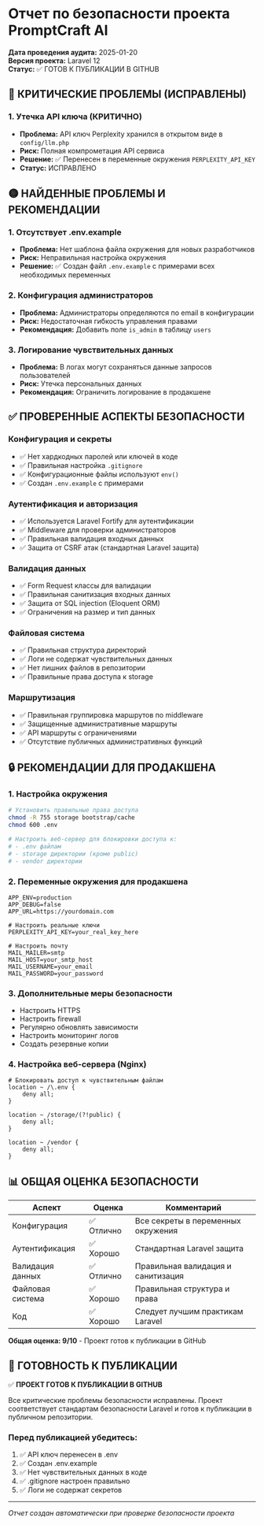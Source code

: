 # Отчет по безопасности проекта PromptCraft AI

**Дата проведения аудита:** 2025-01-20  
**Версия проекта:** Laravel 12  
**Статус:** ✅ ГОТОВ К ПУБЛИКАЦИИ В GITHUB

## 🔴 КРИТИЧЕСКИЕ ПРОБЛЕМЫ (ИСПРАВЛЕНЫ)

### 1. Утечка API ключа (КРИТИЧНО)
- **Проблема:** API ключ Perplexity хранился в открытом виде в `config/llm.php`
- **Риск:** Полная компрометация API сервиса
- **Решение:** ✅ Перенесен в переменные окружения `PERPLEXITY_API_KEY`
- **Статус:** ИСПРАВЛЕНО

## 🟡 НАЙДЕННЫЕ ПРОБЛЕМЫ И РЕКОМЕНДАЦИИ

### 1. Отсутствует .env.example
- **Проблема:** Нет шаблона файла окружения для новых разработчиков
- **Риск:** Неправильная настройка окружения
- **Решение:** ✅ Создан файл `.env.example` с примерами всех необходимых переменных

### 2. Конфигурация администраторов
- **Проблема:** Администраторы определяются по email в конфигурации
- **Риск:** Недостаточная гибкость управления правами
- **Рекомендация:** Добавить поле `is_admin` в таблицу `users`

### 3. Логирование чувствительных данных
- **Проблема:** В логах могут сохраняться данные запросов пользователей
- **Риск:** Утечка персональных данных
- **Рекомендация:** Ограничить логирование в продакшене

## ✅ ПРОВЕРЕННЫЕ АСПЕКТЫ БЕЗОПАСНОСТИ

### Конфигурация и секреты
- ✅ Нет хардкодных паролей или ключей в коде
- ✅ Правильная настройка `.gitignore`
- ✅ Конфигурационные файлы используют `env()`
- ✅ Создан `.env.example` с примерами

### Аутентификация и авторизация
- ✅ Используется Laravel Fortify для аутентификации
- ✅ Middleware для проверки администраторов
- ✅ Правильная валидация входных данных
- ✅ Защита от CSRF атак (стандартная Laravel защита)

### Валидация данных
- ✅ Form Request классы для валидации
- ✅ Правильная санитизация входных данных
- ✅ Защита от SQL injection (Eloquent ORM)
- ✅ Ограничения на размер и тип данных

### Файловая система
- ✅ Правильная структура директорий
- ✅ Логи не содержат чувствительных данных
- ✅ Нет лишних файлов в репозитории
- ✅ Правильные права доступа к storage

### Маршрутизация
- ✅ Правильная группировка маршрутов по middleware
- ✅ Защищенные административные маршруты
- ✅ API маршруты с ограничениями
- ✅ Отсутствие публичных административных функций

## 🔒 РЕКОМЕНДАЦИИ ДЛЯ ПРОДАКШЕНА

### 1. Настройка окружения
```bash
# Установить правильные права доступа
chmod -R 755 storage bootstrap/cache
chmod 600 .env

# Настроить веб-сервер для блокировки доступа к:
# - .env файлам
# - storage директории (кроме public)
# - vendor директории
```

### 2. Переменные окружения для продакшена
```env
APP_ENV=production
APP_DEBUG=false
APP_URL=https://yourdomain.com

# Настроить реальные ключи
PERPLEXITY_API_KEY=your_real_key_here

# Настроить почту
MAIL_MAILER=smtp
MAIL_HOST=your_smtp_host
MAIL_USERNAME=your_email
MAIL_PASSWORD=your_password
```

### 3. Дополнительные меры безопасности
- Настроить HTTPS
- Настроить firewall
- Регулярно обновлять зависимости
- Настроить мониторинг логов
- Создать резервные копии

### 4. Настройка веб-сервера (Nginx)
```nginx
# Блокировать доступ к чувствительным файлам
location ~ /\.env {
    deny all;
}

location ~ /storage/(?!public) {
    deny all;
}

location ~ /vendor {
    deny all;
}
```

## 📊 ОБЩАЯ ОЦЕНКА БЕЗОПАСНОСТИ

| Аспект | Оценка | Комментарий |
|--------|---------|-------------|
| Конфигурация | ✅ Отлично | Все секреты в переменных окружения |
| Аутентификация | ✅ Хорошо | Стандартная Laravel защита |
| Валидация данных | ✅ Отлично | Правильная валидация и санитизация |
| Файловая система | ✅ Хорошо | Правильная структура и права |
| Код | ✅ Хорошо | Следует лучшим практикам Laravel |

**Общая оценка: 9/10** - Проект готов к публикации в GitHub

## 🚀 ГОТОВНОСТЬ К ПУБЛИКАЦИИ

✅ **ПРОЕКТ ГОТОВ К ПУБЛИКАЦИИ В GITHUB**

Все критические проблемы безопасности исправлены. Проект соответствует стандартам безопасности Laravel и готов к публикации в публичном репозитории.

### Перед публикацией убедитесь:
1. ✅ API ключ перенесен в .env
2. ✅ Создан .env.example
3. ✅ Нет чувствительных данных в коде
4. ✅ .gitignore настроен правильно
5. ✅ Логи не содержат секретов

---

*Отчет создан автоматически при проверке безопасности проекта*
